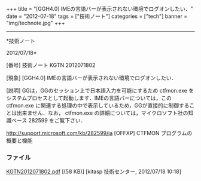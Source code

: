 ﻿+++
title = "[GGH4.0] IMEの言語バーが表示されない環境でログオンしたい．"
date = "2012-07-18"
tags = ["技術ノート"]
categories = ["tech"]
banner = "img/technote.jpg"
+++

-----------------------------------------------------------------------------------------------------------------------------

*技術ノート

2012/07/18*


[番号]
技術ノート KGTN 2012071802

[現象]
[GGH4.0] IMEの言語バーが表示されない環境でログオンしたい．

[説明]
GGは，GGのセッション上で日本語入力を可能にするため ctfmon.exe
をシステムプロセスとして起動します．IMEの言語バーについては，このctfmon.exe
に関連する処理の中で表示しているため，GGが直接的に制御することは出来ません．なお，
ctfmon.exe の詳細については，マイクロソフト社の知識ベース 282599
をご覧下さい．

<http://support.microsoft.com/kb/282599/ja>
[OFFXP] CTFMON プログラムの概要と機能


### ファイル

 
 


[KGTN2012071802.pdf](http://techreport.kitasp.net/attachments/download/944/KGTN2012071802.pdf)
 [(58 KB)] [kitasp 技術センター, 2012/07/18
10:18]


 


 

